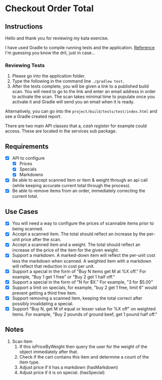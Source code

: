 # Checkout Order Total

## Instructions

Hello and thank you for reviewing my kata exercise.

I have used Gradle to compile running tests and the application. [Reference](https://docs.gradle.org/current/userguide/java_testing.html)  
I'm guessing you know the dril, just in case...
### Reviewing Tests
1. Please go into the application folder.
2. Type the following in the command line `./gradlew test`.
3. After the tests complete, you will be given a link to a published build scan. You will need to go to the link and enter
an email address in order to activate the scan. The scan takes minimal time to populate once you activate it and Gradle will
send you an email when it is ready.

Alternatively, you can go into the `project/build/tests/test/index.html` and see a Gradle created report.

There are two main API classes that a, _cash register_ for example could access. These are located in the services sub package.

## Requirements

- [x] API to configure
  - [x] Prices
  - [x] Specials
  - [x] Markdowns
- [x] Be able to accept scanned item or item & weight through an api call (while keeping accurate current total through the process).
- [x] Be able to remove items from an order, immediately correcting the current total.

## Use Cases

- [x] You will need a way to configure the prices of scannable items prior to being scanned.
- [x] Accept a scanned item. The total should reflect an increase by the per-unit price after the scan. 
- [x] Accept a scanned item and a weight. The total should reflect an increase of the price of the item for the given weight.
- [x] Support a markdown. A marked-down item will reflect the per-unit cost less the markdown when scanned. A weighted item with a markdown will reflect that reduction in cost per unit.
- [x] Support a special in the form of "Buy N items get M at %X off." For example, "Buy 1 get 1 free" or "Buy 2 get 1 half off."
- [x] Support a special in the form of "N for $X." For example, "3 for $5.00"
- [x] Support a limit on specials, for example, "buy 2 get 1 free, limit 6" would prevent getting a third free item.
- [x] Support removing a scanned item, keeping the total correct after possibly invalidating a special.
- [x] Support "Buy N, get M of equal or lesser value for %X off" on weighted items. For example, "Buy 2 pounds of ground beef, get 1 pound half off."

## Notes

1. Scan Item
    1. If this isPriceByWeight then query the user for the weight of the object immediately after that.
    1. Check if the cart contains this item and determine a count of the item type.
    1. Adjust price if it has a markdown (hasMarkdown)
    1. Adjust price if it is on special. (hasSpecial)
